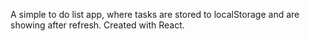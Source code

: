 A simple to do list app, where tasks are stored to localStorage and are showing after refresh. Created with React.

